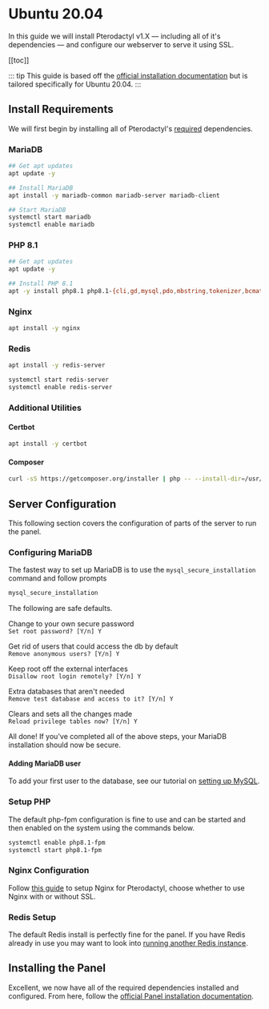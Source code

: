 # Ubuntu 20.04
In this guide we will install Pterodactyl v1.X — including all of it's dependencies — and configure our webserver to serve it using SSL.

[[toc]]

::: tip
This guide is based off the [official installation documentation](/panel/1.0/getting_started.md) but is tailored specifically for Ubuntu 20.04.
:::

## Install Requirements
We will first begin by installing all of Pterodactyl's [required](/panel/1.0/getting_started.md#dependencies) dependencies.

### MariaDB
```bash
## Get apt updates
apt update -y

## Install MariaDB
apt install -y mariadb-common mariadb-server mariadb-client

## Start MariaDB
systemctl start mariadb
systemctl enable mariadb
```

### PHP 8.1
```bash
## Get apt updates
apt update -y

## Install PHP 8.1
apt -y install php8.1 php8.1-{cli,gd,mysql,pdo,mbstring,tokenizer,bcmath,xml,fpm,curl,zip}
```

### Nginx

```bash
apt install -y nginx
```

### Redis

```bash
apt install -y redis-server

systemctl start redis-server
systemctl enable redis-server
```

### Additional Utilities

#### Certbot
```bash
apt install -y certbot
```

#### Composer
```bash
curl -sS https://getcomposer.org/installer | php -- --install-dir=/usr/local/bin --filename=composer
```

## Server Configuration
This following section covers the configuration of parts of the server to run the panel.

### Configuring MariaDB
The fastest way to set up MariaDB is to use the `mysql_secure_installation` command and follow prompts

```bash
mysql_secure_installation
```

The following are safe defaults.

Change to your own secure password  
`Set root password? [Y/n] Y`

Get rid of users that could access the db by default  
`Remove anonymous users? [Y/n] Y`

Keep root off the external interfaces  
`Disallow root login remotely? [Y/n] Y`

Extra databases that aren't needed  
`Remove test database and access to it? [Y/n] Y`

Clears and sets all the changes made  
`Reload privilege tables now? [Y/n] Y`

All done! If you've completed all of the above steps, your MariaDB installation should now be secure.

#### Adding MariaDB user
To add your first user to the database, see our tutorial on [setting up MySQL](/tutorials/mysql_setup.md).

### Setup PHP
The default php-fpm configuration is fine to use and can be started and then enabled on the system using the
commands below.

```bash
systemctl enable php8.1-fpm
systemctl start php8.1-fpm
```

### Nginx Configuration
Follow [this guide](/panel/1.0/webserver_configuration.html) to setup Nginx for Pterodactyl, choose whether to use Nginx with or without SSL.

### Redis Setup
The default Redis install is perfectly fine for the panel. If you have Redis already in use you may want to look into
[running another Redis instance](https://community.pivotal.io/s/article/How-to-setup-and-run-multiple-Redis-server-instances-on-a-Linux-host).

## Installing the Panel
Excellent, we now have all of the required dependencies installed and configured. From here, follow the [official Panel installation documentation](/panel/1.0/getting_started.md#download-files).
